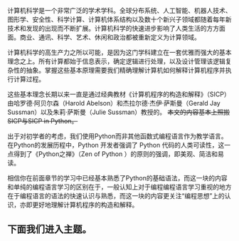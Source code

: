 计算机科学是一个非常广泛的学术学科。全球分布系统、人工智能、机器人技术、图形学、安全性、科学计算、计算机体系结构以及数十个新兴子领域都随着每年新技术和发现的出现而不断扩展。计算机科学的快速进步影响了人类生活的方方面面。商业、通讯、科学、艺术、休闲和政治都被重新定义为计算领域。

计算机科学的高生产力之所以可能，是因为这门学科建立在一套优雅而强大的基本理念之上。所有计算都始于信息表示，确定逻辑进行处理，以及设计管理该逻辑复杂性的抽象。掌握这些基本原理需要我们精确理解计算机如何解释计算机程序并执行计算过程。

这些基本理念长期以来一直是通过经典教材《计算机程序的构造和解释》（SICP）由哈罗德·阿贝尔森（Harold Abelson）和杰拉尔德·杰伊·萨斯曼（Gerald Jay Sussman）以及朱莉·萨斯曼（Julie Sussman）教授的。 ~~本文的内容基本上照搬SICP与SICP in Python。~~

出于对初学者的考虑，我们使用Python而非其他函数式编程语言作为教学语言。在Python的发展历程中，Python 开发者强调了 Python 代码的人类可读性，这一点得到了《Python之禅》（Zen of Python ）的原则的强调，即美观、简洁和易读。

相信你在前面章节的学习中已经基本熟悉了Python的基础语法，而这一块的内容和单纯的编程语言学习的区别在于，一般认知上对于编程编程语言学习重视的地方在于编程语言的语法的快速认识与熟悉，而这一块的内容更关注“编程思想”上的认识，亦即更好地理解计算机程序的构造和解释。

下面我们进入主题。
--- 
